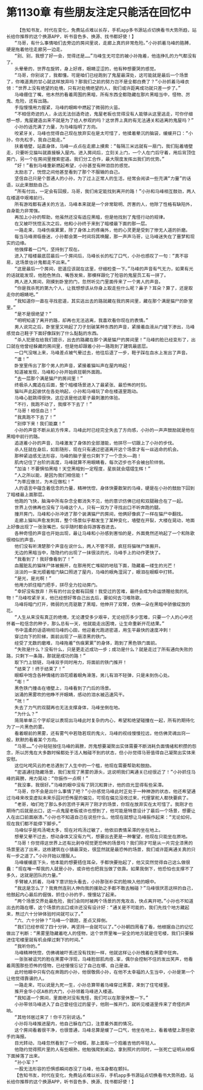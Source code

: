 # 第1130章 有些朋友注定只能活在回忆中
        【告知书友，时代在变化，免费站点难以长存，手机app多书源站点切换看书大势所趋，站长给你推荐的这个换源APP，听书音色多、换源、找书都好使！】
       “马哥，有什么事情咱们去旁边的房间里说，走廊上真的非常危险。”小孙抓着马峰的胳膊，硬是拖着他往走廊另一边走。
       “别、别，我想了好一会，觉得还是……”马峰生无可恋的被小孙拖着，他连挣扎的力气都没有了。
       头晕晕的，世界在旋转，身上好疼，眼睛涩涩的，他有种想要哭的感觉。
       “马哥，你别说了，我都懂。可是咱们已经跑到了鬼屋最深处，这可能就是最后一个场景了，你难道真的甘心就这样放弃吗？那我们之前的努力岂不是全都白费了？”小孙抓着马峰衣领：“世界上没有绝望的处境，只有对处境绝望的人，我们或许距离成功就只差一步了。”
       马峰绷住了嘴，他木然的看着周围的黑暗，所有东西全都隐藏在那片黑暗当中，怪物、厉鬼、危险，还有出路。
       手指慢慢用力握紧，马峰的眼眸中燃起了微弱的火苗。
       “不相信奇迹的人，永远无法创造奇迹，鬼屋老板也觉得没有人能够从这里逃走，可你仔细想一想，鬼屋建造出来不就是为了给人参观的吗？这世界上真的有无法通关和逃离的鬼屋吗？”
       小孙的话充满了力量，为马峰指明了方向。
       咬紧牙关，马峰也觉得自己现在放弃实在是太可惜了，他揉着晕沉的脑袋，缓缓开口：“小孙，你先松手，我自己能走。”
       扶着墙壁，站直身体，马峰一点点在走廊上摸索：“每隔三米远就有一扇门，我们贴着墙壁走，只要听见猫叫就直接躲入屋内。进入房间后，立刻关上门，一个人在门后守着，用后背顶住房门，另一个在房间里搜索密道。我们分工合作，最大限度发挥出我们的优势。”
       “好！”看到马峰重新燃起希望，小孙甚至有种泪目的感觉。
       太励志了，恍惚之间他甚至看到了那个不服输的自己。
       坚信自己只是个普通人的小孙，为了过上正常人的生活，经常会阅读一些充满“力量”的话语，以此来鼓励自己。
       “所有付出，一定会有回报，马哥，我们肯定能找到离开的路！”小孙和马峰相互鼓劲，两人在楼道中艰难前行。
       所有游戏都有通关的方法，马峰本来就是一个非常聪明、厉害的人，他除了性格有缺陷外，自身能力非常强。
       再加上小孙的帮助，他虽然还没有适应黑暗，但是他找到了鬼怪行动的规律。
       在又被吓恍惚五次之后，他和小孙终于来到了暗楼最下面的那一层。
       一路走来，马峰伤痕累累，除了身体上的疼痛外，他的心灵更是受到了惨无人道的折磨。
       每当马峰濒临昏迷，小孙都会第一时间将其唤醒，那一声声马哥，让马峰迷失在了噩梦和现实的边缘。
       他强撑着一口气，坚持到了现在。
       进入了暗楼最底层最后一个房间后，马峰长长的松了口气，小孙也感叹了一句：“真不容易，这场景估计鬼都走不出来。”
       “这是最后一个房间，密道应该就在这里，仔细检查一下。”马峰的声音有气无力，如果有光的话就能发现，他脸色煞白、嘴唇发紫，那模样跟化了殓容的鬼屋员工有一拼了。
       两人进入房间，刚摸到卧室的门，忽然听见门里面传来了一个男人的声音。
       “你是我杀死的第九个人，让我想想该从你身上取走些什么呢？鼻子？耳朵？算了，还是取走你的眼睛吧。”
       “我知道你一直在寻找密道，其实逃出去的路就藏在我的房间里，藏在那个满是猫尸的卧室里。”
       “是不是很绝望？”
       “明明知道了离开的路，却再也无法逃离，我喜欢看你现在的表情。”
       男人说完之后，卧室里又响起了刀子划破某种东西的声音，紧接着血液从门缝下渗出，马峰感觉自己鞋子下面好像踩到了什么黏黏的东西。
       “杀人犯是在给我们提示，出去的路藏在那个满是猫尸的房间里！”马峰的脸已经变形了，出口就在他曾经躲藏的房间里，但是他却跟着小孙一路跑到了建筑最底层。
       一口气没喘上来，马峰差点被气晕过去，他往后退了一步，鞋子踩在血水上发出了声音。
       “谁！”
       卧室里传出了那个男人的声音，紧接着猫叫声在屋内响起！
       知道被发现，马峰和小孙开始疯狂朝外面跑。
       “去一层那个满是猫尸的房间里！”
       终极杀人魔追在后面，整个暗楼场景进入了最紧张、最恐怖的时刻。
       猫叫声此起彼伏在各处响起，小孙和马峰玩了命在楼道里跑动。
       马峰心脏跳得很快，这应该是他这辈子最刺激的体验。
       “不行，我跑不动了，我撑不下去了！”
       “马哥！相信自己！”
       “我真跑不下去了！”
       “别停下来！我们能赢！”
       小孙的声音不断从前方传来，马峰此时已经完全失去了方向感，小孙的一声声鼓励就是他在黑暗中前行的路。
       追逐着小孙的声音，马峰激发了身体的全部潜能，他拼尽一切跟上了小孙的步伐。
       杀人狂就在身后，如影随形，现在只有通过密道离开这个场景才有一丝逃命的机会。
       那种紧迫感无法形容，马峰的脑子里也只剩下了一个念头——跑！
       肌肉记住了台阶的高度，马峰就算不用眼睛看，每次迈步也不会被台阶绊倒。
       “加油！不要惧怕黑暗！天空黑暗到一定程度，星辰就会熠熠生辉！”
       “人之所以能，是因为我们相信能！”
       “为草应做兰，为木应做松！”
       人的语言中蕴含着信念的力量，精神恍惚，身体快要散架的马峰，硬是在小孙的鼓励下回到了暗楼最上面那层。
       他跑的飞快，脑海中所有杂念全都消失不见，他的意识仿佛已经和双腿融合在了一起。
       世界上仿佛再也没有了马峰这个人，只有一双为了寻找出口不听奔跑的腿。
       撞开房门，马峰和小孙冲进了那个装满猫尸的房间，他俩好像疯了一样在猫尸中翻找。
       走廊上猫叫声愈发刺耳，整个场景似乎都发生了某种变化，墙壁在开裂，大楼在晃动，地面上好像出现了一张张嘴巴，似乎随时都会将游客吞进去。
       各种奇怪的声音也开始出现，最让马峰和小孙感到害怕的是，外面竟然还响起了一个和陈歌很相似的声音。
       他们没有听清楚那个声音在说什么，两人不管不顾，疯狂将猫咪尸体搬开。
       无边的黑暗当中，隐隐约约出现了一抹很淡的光，马峰手上的动作更快了。
       “我看到了！我好像看到了！”
       血腥脏乱的猫咪尸体被搬开，在那用死亡堆砌的地毯下面，隐藏着一缕生的光芒！
       淡淡的一束光顺着暗门缺口照进了屋内，马峰的眼角湿润了，眼泪在眼眶中打转。
       “是光，是光啊！”
       他用力抓住暗门把手，拼尽全力拉动房门。
       “幸好没有放弃！所有的付出全都有回报！我受过的苦难，最终会成为命运馈赠给我的礼物！”马峰咬紧牙关，他已经想好等自己出去后，要如何去刁难陈歌。
       马峰将暗门打开，微弱的光亮驱散了黑暗，他伸开了双臂，仿佛一朵在黑暗中骄傲绽放的花。
       “人生从来没有真正的绝境，无论遭受多少艰辛，无论经历多少苦难，只要一个人的心中还怀着一粒信念的种子，那么总有一天，他就能走出困境，让生命重新开花结果。”
       书中温柔的话语响彻马峰的心田，他迎着光跑进密道，用生平最快的速度冲刺！
       穿过向下的阶梯，面前出现了一扇漆黑的铁门。
       经受了无数的磨难，马峰拖着“伤痕累累”的身体，跑到了黑色铁门面前。
       “失败是什么？没有什么，只是更走近成功一步；成功是什么？就是走过了所有通向失败的路，只剩下一条路，那就是成功的路！”
       取下门上锁链，马峰双手同时用力，将面前的铁门推开！
       “结束了！终于结束了！”
       眼眶中饱含各种情绪的泪花顺着眼角滑落，男儿有泪不轻弹，只是未到伤心处。
       “嘭！”
       黑色铁门撞击在墙壁上，马峰看到了门后的场景。
       汹涌的黑雾吹的他睁不开眼睛，感动的泪水被迅速风干。
       “咣！”
       失去了力气的双腿再也无法支撑身体，马峰坐倒在地。
       “为什么？”
       简简单单三个字却足以表现出马峰此时复杂的内心，希望和绝望碰撞在一起，所有的期待化为了一片黑色的雾。
       看着眼前的黑雾，还有雾气中若隐若现的鬼火，马峰的视线慢慢拉远，他仿佛灵魂出窍一般，默默的看着某个方向。
       “马哥……”小孙轻轻按住马峰的肩膀，厉鬼想要凝聚出实体需要不断消耗负面情绪和积攒的怨念，所以厉鬼在大多数时候都处于活人触碰不到的状态，但小孙觉得马哥值得自己凝聚出实体来安慰。
       这位叱咤风云的老总遇到了人生中的一个槛，他现在需要帮助和鼓励。
       “密道通往隐藏场景，我们发现了黑雾的源头，这说明我们离通关已经很近了！”小孙抓住马峰的肩膀，用力晃动：“你振作一点啊！”
       “我没事，我很好。”马峰的眼中没有了阴沉和算计，他的目光显得有些呆滞。
       “马哥，你不会是出什么事情了吧？”小孙感觉马峰此时正处于一种神游的状态，他还希望通过马峰来改变虚拟未来乐园对恐怖屋的偏见，可现在偏见没改过来，代理掌舵人都快要疯了。
       “老哥，咱们吃了那么多的苦终于离开了刚才的场景，你现在放弃实在太可惜了。我刚才也期待门后就是出口，这一点鬼屋老板或许也想到了，他可能是特意设计了最后一个场景，想要让人在出口前面崩溃。”小孙也不知道自己在说些什么，他现在就想让马峰振作起来：“无论如何，现在我们都不能停下脚步。”
       马峰似乎是鸡汤喝太多，现在对鸡汤过敏了，他依旧表情呆滞的坐在地上。
       想晕又晕不过去，想动身体又没有力气，想要出去更是一种奢望，他现在只能坐在原地。
       “马哥！你觉得这世界上还有比剥夺视觉更恐怖的场景吗？我们刚才可是从一片完全漆黑的场景里逃了出来，这栋建筑在小镇最深处，很显然就是最恐怖的场景，我们或许距离通关真的只有一步之遥了。”小孙开始以理服人。
       马峰缓缓底下头，他本能的想要捂住耳朵，手都快要抬起了，他又突然觉得自己这么做很蠢：“现在唯一帮我的人就是小孙，或许他也把我当做了依靠。如果我倒下，他恐怕也支撑不了多久，这就是团队的力量。”
       手臂被人抓着，马峰下意识抬头看去，小孙那张朴实的脸映入他的眼中。
       “我这是怎么了？我竟然连别人伸向我的援助之手都不敢去触碰？”马峰很厌恶这样的自己，他鼓起内心最后的倔强，抓住小孙的手，慢慢站了起来。
       “两个场景交界处最危险，我们会同时被两个场景的厉鬼攻击，快点离开吧。”小孙也不知道出去的路在哪，这个场景的出口或许还没有设计好：“通关是不可能的，我们先找个地方藏起来，熬过六十分钟体验时间就可以了。”
       “六、六十分钟？”马峰一个踉跄，差点又摔倒。
       “我们已经参观了四十分钟，再坚持一会就可以了。”小孙朝四周看了看，他根据自己的记忆做出了判断：“黑雾里隐藏着吃人的怪物，这个世界里唯一安全的地方就是住宅楼，我们只要躲进住宅楼里就有机会撑过剩下的时间。”
       “我听你的。”
       马峰精神恍惚，仿佛魂被吓丢还没有找到一样，他就这样让小孙拽着在黑雾中狂奔。
       一张张被诅咒的脸在黑雾中浮现，马峰脸部肌肉痉.挛，偶尔会控制不住的发出笑声，他看着周围那些恐怖的怪物，已经慢慢忘记了自己在哪、自己是谁。
       此时他眼中只有仍在奔跑的小孙，他很敬佩小孙，在他不太幸福的人生当中，小孙是第一个让他觉得靠谱的人。
       一路走来，可以说是九死一生，小孙总算带着马峰穿过黑雾，来到了住宅楼里。
       推开金华小区A栋的大门，小孙领着马峰进入楼道。
       “我知道一个房间，里面绝对没有鬼怪，我们可以在那里休整一下。”
       小孙带领马峰进入了自己曾经住过的屋子，他刚一推开门，就听见楼道里传来了奇怪的声响。
       “其他邻居过来了！你千万别说话。”
       小孙将马峰推进屋内，他自己躲在门口，注意着外面的情况。
       这个房间看着很干净，也很普通，马峰总算是缓了一口气，他坐在地上，看着墙壁上那些歌手的海报。
       目光转动，马峰忽然看到了一个相框，那上面有一个抱着吉他的年轻人。
       他隐约觉得照片里的人有些眼熟，他勉强爬到桌边，拿到照片的同时，一张死亡证明从相框下面掉落了出来。
       “孙小军？”
       一股无法形容的恐惧感瞬间吞没了马峰，他浑身都在颤抖。
       【告知书友，时代在变化，免费站点难以长存，手机app多书源站点切换看书大势所趋，站长给你推荐的这个换源APP，听书音色多、换源、找书都好使！】